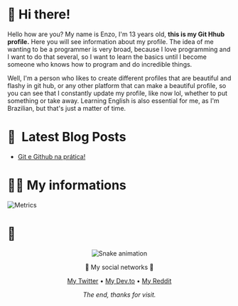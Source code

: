 <!-- <p align="center">
 My Perfil from do github
</p>   -->
# 👋 Hi there!
 
Hello how are you? My name is Enzo, I'm 13 years old, **this is my Git Hhub profile.** Here you will see information about my profile. The idea of me wanting to be a programmer is very broad, because I love programming and I want to do that several, so I want to learn the basics until I become someone who knows how to program and do incredible things.

 Well, I'm a person who likes to create different profiles that are beautiful and flashy in git hub, or any other platform that can make a beautiful profile, so you can see that I constantly update my profile, like now lol, whether to put something or take away.
 Learning English is also essential for me, as I'm Brazilian, but that's just a matter of time.
         
# 📕 &nbsp;**Latest Blog Posts**
 <!-- BLOG-POST-LIST:START --><!-- BLOG-POST-LIST:END -->
 - [Git e Github na prática!](https://dev.to/shaylly/git-e-github-na-pratica-fdl)
 <!-- BLOG-POST-LIST:END -->         
 
 # 🐱‍💻 My informations
 
![Metrics](https://metrics.lecoq.io/shaylly?template=classic&base.header=0&base.community=0&base.metadata=0&base.indepth=false&base.hireable=false&config.timezone=America%2FSao_Paulo)

 </div>
 
 # 🐍
 
 <div align="center">
 
  ![Snake animation](https://github.com/shaylly/shaylly/blob/output/github-contribution-grid-snake.svg)
 
📌 My social networks 📌

 [My Twitter](https://twitter.com/Juntpack) • [My Dev.to](https://dev.to/shaylly) • [My Reddit](https://www.reddit.com/user/Juntpack)
 
 _The end, thanks for visit._
